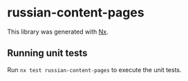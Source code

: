 # russian-content-pages

This library was generated with [Nx](https://nx.dev).

## Running unit tests

Run `nx test russian-content-pages` to execute the unit tests.

